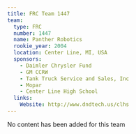```yaml
---
title: FRC Team 1447
team:
  type: FRC
  number: 1447
  name: Panther Robotics
  rookie_year: 2004
  location: Center Line, MI, USA
  sponsors:
    - Daimler Chrysler Fund
    - GM CCRW
    - Tank Truck Service and Sales, Inc
    - Mopar
    - Center Line High School
  links:
    Website: http://www.dndtech.us/clhs
---
```

No content has been added for this team